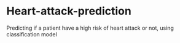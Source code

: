 # Heart-attack-prediction
Predicting if a patient have a high risk of heart attack or not, using classification model
